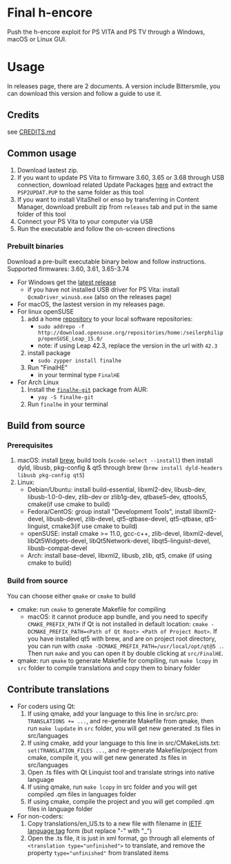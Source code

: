 # Final h-encore

Push the h-encore exploit for PS VITA and PS TV through a Windows, macOS or Linux GUI.

# Usage

In releases page, there are 2 documents. A version include Bittersmile, you can download this version and follow a guide to use it.

## Credits

see [CREDITS.md](CREDITS.md)

## Common usage

1. Download lastest zip.
1. If you want to update PS Vita to firmware 3.60, 3.65 or 3.68 through USB connection, download related Update Packages [here](https://darthsternie.net/index.php/ps-vita-firmwares/) and extract the `PSP2UPDAT.PUP` to the same folder as this tool
1. If you want to install VitaShell or enso by transferring in Content Manager, download prebuilt zip from `releases` tab and put in the same folder of this tool
1. Connect your PS Vita to your computer via USB
1. Run the executable and follow the on-screen directions

### Prebuilt binaries

Download a pre-built executable binary below and follow instructions. Supported firmwares: 3.60, 3.61, 3.65-3.74

- For Windows get the [latest release](https://github.com/soarqin/finalhe/releases/latest)
  - if you have not installed USB driver for PS Vita: install `QcmaDriver_winusb.exe` (also on the releases page) 
- For macOS, the lastest version in my releases page.
- For linux openSUSE
  1. add a home [repository](https://software.opensuse.org/package/finalhe) to your local software repositories:
      - `sudo addrepo -f http://download.opensuse.org/repositories/home:/seilerphilipp/openSUSE_Leap_15.0/`
      - note: if using Leap 42.3, replace the version in the url with `42.3`
  2. install package
      - `sudo zypper install finalhe`
  3. Run "FinalHE"
      - in your terminal type `FinalHE`
- For Arch Linux
  1. Install the [`finalhe-git`](https://aur.archlinux.org/packages/finalhe-git/) package from AUR:
      - `yay -S finalhe-git`
  2. Run `finalhe` in your terminal

## Build from source

### Prerequisites 

1. macOS: install [brew](https://brew.sh), build tools (`xcode-select --install`) then install dyld, libusb, pkg-config & qt5 through brew (`brew install dyld-headers libusb pkg-config qt5`)
1. Linux:
   - Debian/Ubuntu: install build-essential, libxml2-dev, libusb-dev, libusb-1.0-0-dev, zlib-dev or zlib1g-dev, qtbase5-dev, qttools5, cmake(if use cmake to build)
   - Fedora/CentOS: group install "Development Tools", install libxml2-devel, libusb-devel, zlib-devel, qt5-qtbase-devel, qt5-qtbase, qt5-linguist, cmake3(if use cmake to build)
   - openSUSE: install cmake >= 11.0, gcc-c++, zlib-devel, libxml2-devel, libQt5Widgets-devel, libQt5Network-devel, libqt5-linguist-devel, libusb-compat-devel
   - Arch: install base-devel, libxml2, libusb, zlib, qt5, cmake (if using cmake to build)

### Build from source

You can choose either `qmake` or `cmake` to build

- cmake: run `cmake` to generate Makefile for compiling
  - macOS: it cannot produce app bundle, and you need to specify `CMAKE_PREFIX_PATH` if Qt is not installed in default location: `cmake -DCMAKE_PREFIX_PATH=<Path of Qt Root> <Path of Project Root>`. If you have installed qt5 with brew, and are on project root directory, you can run with `cmake -DCMAKE_PREFIX_PATH=/usr/local/opt/qt@5 .`. Then run `make` and you can open it by double clicking at `src/FinalHE`.
- qmake: run `qmake` to generate Makefile for compiling, run `make lcopy` in `src` folder to compile translations and copy them to binary folder

## Contribute translations

- For coders using Qt:
   1. If using qmake, add your language to this line in src/src.pro: `TRANSLATIONS += ...`, and re-generate Makefile from qmake, then run `make lupdate` in `src` folder, you will get new generated .ts files in src/languages
   1. If  using cmake, add your language to this line in src/CMakeLists.txt: `set(TRANSLATION_FILES ...`, and re-generate Makefile/project from cmake, compile it, you will get new generated .ts files in src/languages
   1. Open .ts files with Qt Linquist tool and translate strings into native language
   1. If using qmake, run `make lcopy` in src folder and you will get compiled .qm files in languages folder
   1. If using cmake, compile the project and you will get compiled .qm files in language folder
- For non-coders:
   1. Copy translations/en_US.ts to a new file with filename in [IETF language tag](https://datahub.io/core/language-codes/r/3.html) form (but replace "-" with "_")
   1. Open the .ts file, it is just in xml format, go through all elements of `<translation type="unfinished">` to translate, and remove the property `type="unfinished"` from translated items
